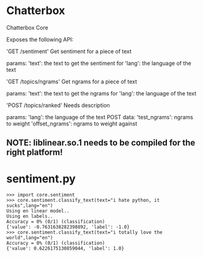 Chatterbox
==========

Chatterbox Core

Exposes the following API:

'GET /sentiment'
Get sentiment for a piece of text

params:
'text': the text to get the sentiment for
'lang': the language of the text

'GET /topics/ngrams'
Get ngrams for a piece of text

params:
'text': the text to get the ngrams for
'lang': the language of the text

'POST /topics/ranked'
Needs description

params:
'lang': the language of the text
POST data:
'test_ngrams': ngrams to weight
'offset_ngrams': ngrams to weight against

NOTE: liblinear.so.1 needs to be compiled for the right platform!
-----------------------------------------------------------------

sentiment.py
============
	>>> import core.sentiment
	>>> core.sentiment.classify_text(text="i hate python, it sucks",lang="en")
	Using en linear model..
	Using en labels..
	Accuracy = 0% (0/1) (classification)
	{'value': -0.7631638282398892, 'label': -1.0}
	>>> core.sentiment.classify_text(text="i totally love the world",lang="en")
	Accuracy = 0% (0/1) (classification)
	{'value': 0.6226175130859044, 'label': 1.0}